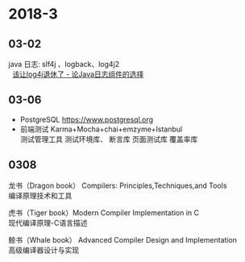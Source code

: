 # 2018-3 

## 03-02
   java 日志: slf4j 、logback、log4j2   
   [该让log4j退休了 - 论Java日志组件的选择](https://www.jianshu.com/p/85d141365d39)
## 03-06 
* PostgreSQL
https://www.postgresql.org
* 前端测试
Karma+Mocha+chai+emzyme+Istanbul   
测试管理工具 测试环境库、 断言库 页面测试库 覆盖率库

## 0308
龙书（Dragon book） Compilers: Principles,Techniques,and Tools    
编译原理技术和工具 

虎书（Tiger book）Modern Compiler Implementation in C     
现代编译原理-C语言描述   

鲸书（Whale book） Advanced Compiler Design and Implementation   
高级编译器设计与实现
